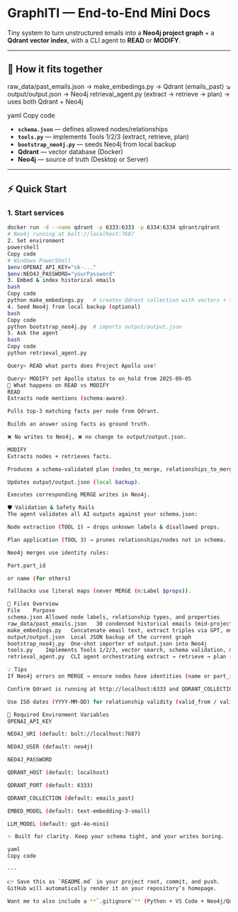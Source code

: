 # GraphITI — End-to-End Mini Docs

Tiny system to turn unstructured emails into a **Neo4j project graph** + a **Qdrant vector index**, with a CLI agent to **READ** or **MODIFY**.

---

## 🚀 How it fits together

raw_data/past_emails.json → make_embedings.py → Qdrant (emails_past)
↘ output/output.json → Neo4j
retrieval_agent.py (extract → retrieve → plan) → uses both Qdrant + Neo4j

yaml
Copy code

- **`schema.json`** — defines allowed nodes/relationships
- **`tools.py`** — implements Tools 1/2/3 (extract, retrieve, plan)
- **`bootstrap_neo4j.py`** — seeds Neo4j from local backup
- **Qdrant** — vector database (Docker)
- **Neo4j** — source of truth (Desktop or Server)

---

## ⚡ Quick Start

### 1. Start services

```bash
docker run -d --name qdrant -p 6333:6333 -p 6334:6334 qdrant/qdrant
# Neo4j running at bolt://localhost:7687
2. Set environment
powershell
Copy code
# Windows PowerShell
$env:OPENAI_API_KEY="sk-..."
$env:NEO4J_PASSWORD="yourPassword"
3. Embed & index historical emails
bash
Copy code
python make_embedings.py   # creates Qdrant collection with vectors + triples
4. Seed Neo4j from local backup (optional)
bash
Copy code
python bootstrap_neo4j.py  # imports output/output.json
5. Ask the agent
bash
Copy code
python retrieval_agent.py

Query> READ what parts does Project Apollo use?

Query> MODIFY set Apollo status to on_hold from 2025-09-05
📖 What happens on READ vs MODIFY
READ
Extracts node mentions (schema-aware).

Pulls top-3 matching facts per node from Qdrant.

Builds an answer using facts as ground truth.

❌ No writes to Neo4j, ❌ no change to output/output.json.

MODIFY
Extracts nodes + retrieves facts.

Produces a schema-validated plan (nodes_to_merge, relationships_to_merge).

Updates output/output.json (local backup).

Executes corresponding MERGE writes in Neo4j.

🛡 Validation & Safety Rails
The agent validates all AI outputs against your schema.json:

Node extraction (TOOL 1) → drops unknown labels & disallowed props.

Plan application (TOOL 3) → prunes relationships/nodes not in schema.

Neo4j merges use identity rules:

Part.part_id

or name (for others)

fallbacks use literal maps (never MERGE (n:Label $props)).

📂 Files Overview
File	Purpose
schema.json	Allowed node labels, relationship types, and properties
raw_data/past_emails.json	30 condensed historical emails (mid-project state)
make_embedings.py	Concatenate email text, extract triples via GPT, embed, upsert into Qdrant
output/output.json	Local JSON backup of the current graph
bootstrap_neo4j.py	One-shot importer of output.json into Neo4j
tools.py	Implements Tools 1/2/3, vector search, schema validation, merges
retrieval_agent.py	CLI agent orchestrating extract → retrieve → plan (READ/MODIFY)

💡 Tips
If Neo4j errors on MERGE → ensure nodes have identities (name or part_id).

Confirm Qdrant is running at http://localhost:6333 and QDRANT_COLLECTION matches.

Use ISO dates (YYYY-MM-DD) for relationship validity (valid_from / valid_to).

🔑 Required Environment Variables
OPENAI_API_KEY

NEO4J_URI (default: bolt://localhost:7687)

NEO4J_USER (default: neo4j)

NEO4J_PASSWORD

QDRANT_HOST (default: localhost)

QDRANT_PORT (default: 6333)

QDRANT_COLLECTION (default: emails_past)

EMBED_MODEL (default: text-embedding-3-small)

LLM_MODEL (default: gpt-4o-mini)

✨ Built for clarity. Keep your schema tight, and your writes boring.

yaml
Copy code

---

👉 Save this as `README.md` in your project root, commit, and push.
GitHub will automatically render it on your repository’s homepage.

Want me to also include a **`.gitignore`** (Python + VS Code + Neo4j/Qdrant artifacts) so your repo stays clean?
```
